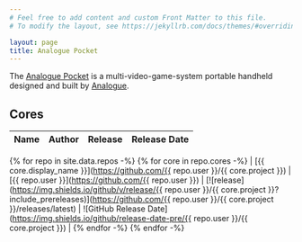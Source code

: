 ```yaml
---
# Feel free to add content and custom Front Matter to this file.
# To modify the layout, see https://jekyllrb.com/docs/themes/#overriding-theme-defaults

layout: page
title: Analogue Pocket
---
```

<script>
  document.addEventListener("DOMContentLoaded", ()=> {
    const tableBody = document.querySelector("tbody");
    const tableRows = tableBody.querySelectorAll("tr");
    [...tableRows]
      .sort((a, b) => (a.innerText > b.innerText ? 1 : -1))
      .forEach(node => tableBody.appendChild(node))
  })
</script>

The [Analogue Pocket](https://www.analogue.co/pocket) is a multi-video-game-system portable handheld designed and built by [Analogue](https://www.analogue.co).

## Cores

| Name | Author | Release | Release Date |
| ---- | ------ | ------- | ------------ |
{% for repo in site.data.repos -%}
{% for core in repo.cores -%}
| [{{ core.display_name }}](https://github.com/{{ repo.user }}/{{ core.project }}) | [{{ repo.user }}](https://github.com/{{ repo.user }}) | [![release](https://img.shields.io/github/v/release/{{ repo.user }}/{{ core.project }}?include_prereleases)](https://github.com/{{ repo.user }}/{{ core.project }}/releases/latest) | ![GitHub Release Date](https://img.shields.io/github/release-date-pre/{{ repo.user }}/{{ core.project }}) |
{% endfor -%}
{% endfor -%}
